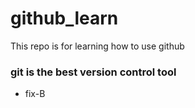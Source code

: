# github_learn
This repo is for learning how to use github
### git is the best version control tool
- fix-B
